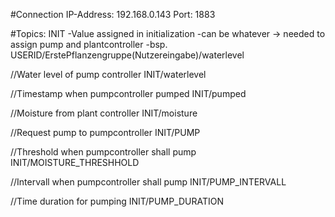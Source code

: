#Connection
IP-Address: 192.168.0.143
Port: 1883

#Topics:
INIT 
    -Value assigned in initialization
    -can be whatever -> needed to assign pump and plantcontroller
    -bsp. USERID/ErstePflanzengruppe(Nutzereingabe)/waterlevel

//Water level of pump controller
INIT/waterlevel

//Timestamp when pumpcontroller pumped
INIT/pumped

//Moisture from plant controller
INIT/moisture

//Request pump to pumpcontroller
INIT/PUMP

//Threshold when pumpcontroller shall pump
INIT/MOISTURE_THRESHHOLD

//Intervall when pumpcontroller shall pump
INIT/PUMP_INTERVALL

//Time duration for pumping
INIT/PUMP_DURATION

